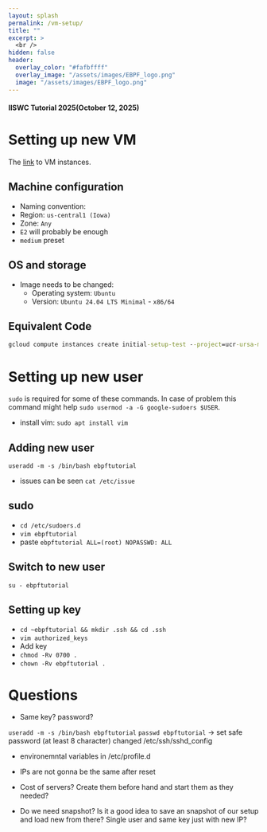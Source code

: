 ```yaml
---
layout: splash
permalink: /vm-setup/
title: ""
excerpt: >
  <br /> 
hidden: false
header:
  overlay_color: "#fafbffff"
  overlay_image: "/assets/images/EBPF_logo.png"
  image: "/assets/images/EBPF_logo.png"
---
```

#### IISWC Tutorial 2025(October 12, 2025)
# Setting up new VM
The [link](https://console.cloud.google.com/compute/instances?cloudshell=false&project=ucr-ursa-major-socal-lab) to VM instances.

## Machine configuration

- Naming convention:
- Region: `us-central1 (Iowa)`
- Zone: `Any`
- `E2` will probably be enough
- `medium` preset

## OS and storage

- Image needs to be changed:
  - Operating system: `Ubuntu`
  - Version: `Ubuntu 24.04 LTS Minimal` - `x86/64`

## Equivalent Code
```cmd
gcloud compute instances create initial-setup-test --project=ucr-ursa-major-socal-lab --zone=us-central1-a --machine-type=e2-medium --network-interface=network-tier=PREMIUM,stack-type=IPV4_ONLY,subnet=default --metadata=enable-osconfig=TRUE --maintenance-policy=MIGRATE --provisioning-model=STANDARD --service-account=351843763492-compute@developer.gserviceaccount.com --scopes=https://www.googleapis.com/auth/devstorage.read_only,https://www.googleapis.com/auth/logging.write,https://www.googleapis.com/auth/monitoring.write,https://www.googleapis.com/auth/service.management.readonly,https://www.googleapis.com/auth/servicecontrol,https://www.googleapis.com/auth/trace.append --create-disk=auto-delete=yes,boot=yes,device-name=initial-setup-test,disk-resource-policy=projects/ucr-ursa-major-socal-lab/regions/us-central1/resourcePolicies/default-schedule-1,image=projects/ubuntu-os-cloud/global/images/ubuntu-minimal-2404-noble-amd64-v20250828,mode=rw,size=10,type=pd-balanced --no-shielded-secure-boot --shielded-vtpm --shielded-integrity-monitoring --labels=goog-ops-agent-policy=v2-x86-template-1-4-0,goog-ec-src=vm_add-gcloud --reservation-affinity=any && printf 'agentsRule:\n  packageState: installed\n  version: latest\ninstanceFilter:\n  inclusionLabels:\n  - labels:\n      goog-ops-agent-policy: v2-x86-template-1-4-0\n' > config.yaml && gcloud compute instances ops-agents policies create goog-ops-agent-v2-x86-template-1-4-0-us-central1-a --project=ucr-ursa-major-socal-lab --zone=us-central1-a --file=config.yaml
```

# Setting up new user

`sudo` is required for some of these commands. In case of problem this command might help `sudo usermod -a -G google-sudoers $USER`.

- install vim: `sudo apt install vim`

## Adding new user
`useradd -m -s /bin/bash ebpftutorial`

- issues can be seen `cat /etc/issue`

## sudo

- `cd /etc/sudoers.d`
- `vim ebpftutorial`
- paste `ebpftutorial ALL=(root) NOPASSWD: ALL`

## Switch to new user
`su - ebpftutorial`

## Setting up key
- `cd ~ebpftutorial && mkdir .ssh && cd .ssh`
- `vim authorized_keys`
- Add key
- `chmod -Rv 0700 .`
- `chown -Rv ebpftutorial .`


# Questions

- Same key? password? 

`useradd -m -s /bin/bash ebpftutorial`
`passwd ebpftutorial` -> set safe password (at least 8 character)
changed /etc/ssh/sshd_config

- environemntal variables in /etc/profile.d

- IPs are not gonna be the same after reset

- Cost of servers? Create them before hand and start them as they needed?

- Do we need snapshot? Is it a good idea to save an snapshot of our setup and load new from there? Single user and same key just with new IP?